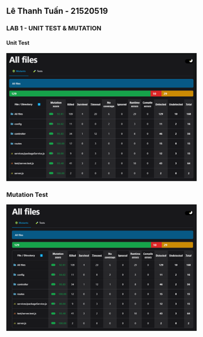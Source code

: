 ## Lê  Thanh Tuấn - 21520519
### LAB 1 - UNIT TEST & MUTATION
#### Unit Test
![Unit Test](/src/public/img/test_lab1_unit_test_coverage.png)

### Mutation Test
![Mutation Test](/src/public/img/test_lab1_mutation.png)